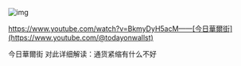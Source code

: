 ![img](images/GfuxX-5XUAAZuPf.webp)



https://www.youtube.com/watch?v=BkmyDyH5acM——[今日華爾街](https://www.youtube.com/@todayonwallst)

今日華爾街 对此详细解读：通货紧缩有什么不好